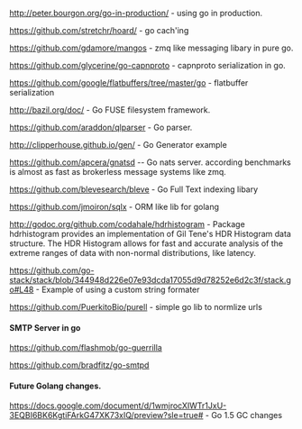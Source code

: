 http://peter.bourgon.org/go-in-production/ - using go in production.

https://github.com/stretchr/hoard/ - go cach'ing

https://github.com/gdamore/mangos - zmq like messaging libary in pure go.

https://github.com/glycerine/go-capnproto - capnproto serialization in go. 

https://github.com/google/flatbuffers/tree/master/go - flatbuffer serialization

http://bazil.org/doc/ - Go FUSE filesystem framework.

https://github.com/araddon/qlparser - Go parser. 

http://clipperhouse.github.io/gen/ - Go Generator example

https://github.com/apcera/gnatsd -- Go nats server.  according benchmarks is almost as fast as brokerless message systems like zmq.

https://github.com/blevesearch/bleve - Go Full Text indexing libary 


https://github.com/jmoiron/sqlx - ORM like lib for golang

http://godoc.org/github.com/codahale/hdrhistogram - Package hdrhistogram provides an implementation of Gil Tene's HDR Histogram data structure. The HDR Histogram allows for fast and accurate analysis of the extreme ranges of data with non-normal distributions, like latency.

https://github.com/go-stack/stack/blob/344948d226e07e93dcda17055d9d78252e6d2c3f/stack.go#L48 - Example of using a custom string formater 

https://github.com/PuerkitoBio/purell - simple go lib to normlize urls

#### SMTP Server in go
https://github.com/flashmob/go-guerrilla

https://github.com/bradfitz/go-smtpd


#### Future Golang changes. 

https://docs.google.com/document/d/1wmjrocXIWTr1JxU-3EQBI6BK6KgtiFArkG47XK73xIQ/preview?sle=true# - Go 1.5 GC changes 
